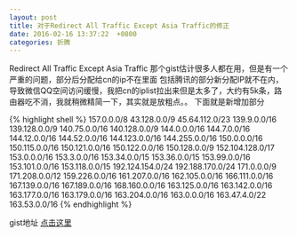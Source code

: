 ```yaml
---
layout: post
title: 对于Redirect All Traffic Except Asia Traffic的修正
date: 2016-02-16 13:37:22  +0800
categories: 折腾 
---
```


Redirect All Traffic Except Asia Traffic 那个gist估计很多人都在用，但是有一个严重的问题，部分后分配给cn的ip不在里面
包括腾讯的部分新分配IP就不在内，导致微信QQ空间访问缓慢，我把cn的iplist拉出来但是太多了，大约有5k条，路由器吃不消，我就稍微精简一下，其实就是放粗点。。
下面就是新增加部分

{% highlight shell %}
157.0.0.0/8
43.128.0.0/9
45.64.112.0/23
139.9.0.0/16
139.128.0.0/9
140.75.0.0/16
140.128.0.0/9
144.0.0.0/16
144.7.0.0/16
144.12.0.0/16
144.52.0.0/16
144.123.0.0/16
144.255.0.0/16
150.0.0.0/16
150.115.0.0/16
150.121.0.0/16
150.122.0.0/16
150.128.0.0/9
152.104.128.0/17
153.0.0.0/16
153.3.0.0/16
153.34.0.0/15
153.36.0.0/15
153.99.0.0/16
153.101.0.0/16
153.118.0.0/15
192.124.154.0/24
192.188.170.0/24
171.0.0.0/9
171.208.0.0/12
159.226.0.0/16
161.207.0.0/16
162.105.0.0/16
166.111.0.0/16
167.139.0.0/16
167.189.0.0/16
168.160.0.0/16
163.125.0.0/16
163.142.0.0/16
163.177.0.0/16
163.179.0.0/16
163.204.0.0/16
163.0.0.0/16
163.47.4.0/22
163.53.0.0/16
{% endhighlight %}


gist地址 [点击这里](https://gist.github.com/zts1993/dca7c062a520396d3091)
